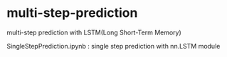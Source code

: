 # multi-step-prediction

multi-step prediction with LSTM(Long Short-Term Memory)

SingleStepPrediction.ipynb : single step prediction with nn.LSTM module
